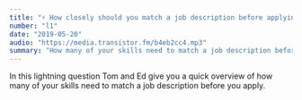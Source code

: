 ```yaml
---
title: "⚡️ How closely should you match a job description before applying?"
number: "l1"
date: "2019-05-20"
audio: "https://media.transistor.fm/b4eb2cc4.mp3"
summary: "How many of your skills need to match a job description before you apply?"
---
```


In this lightning question Tom and Ed give you a quick overview of how many of your skills need to match a job description before you apply.

